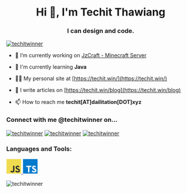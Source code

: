 <h1 align="center">Hi 👋, I'm Techit Thawiang</h1>
<h3 align="center">I can design and code.</h3>

<p align="left"> <a href="https://github.com/ryo-ma/github-profile-trophy"><img src="https://github-profile-trophy.vercel.app/?username=techitwinner" alt="techitwinner" /></a> </p>

- 🔭 I’m currently working on [JzCraft - Minecraft Server](https://jzboy.net/craft)

- 🌱 I'm currently learning **Java**

- 👨‍💻 My personal site at [https://techit.win/](https://techit.win/)

- 📝 I write articles on [https://techit.win/blog](https://techit.win/blog)

- 📫 How to reach me **techit[AT]dailitation[DOT]xyz**

<h3 align="left">Connect with me @techitwinner on...</h3>
<p align="left">
<a href="https://twitter.com/techitwinner" target="blank"><img align="center" src="https://raw.githubusercontent.com/rahuldkjain/github-profile-readme-generator/master/src/images/icons/Social/twitter.svg" alt="techitwinner" height="30" width="40" /></a>
<a href="https://fb.com/techitwinner" target="blank"><img align="center" src="https://raw.githubusercontent.com/rahuldkjain/github-profile-readme-generator/master/src/images/icons/Social/facebook.svg" alt="techitwinner" height="30" width="40" /></a>
<a href="https://instagram.com/techitwinner" target="blank"><img align="center" src="https://raw.githubusercontent.com/rahuldkjain/github-profile-readme-generator/master/src/images/icons/Social/instagram.svg" alt="techitwinner" height="30" width="40" /></a>
</p>

<h3 align="left">Languages and Tools:</h3>
<p align="left"> <a href="https://developer.mozilla.org/en-US/docs/Web/JavaScript" target="_blank" rel="noreferrer"> <img src="https://raw.githubusercontent.com/devicons/devicon/master/icons/javascript/javascript-original.svg" alt="javascript" width="40" height="40"/> </a> <a href="https://www.typescriptlang.org/" target="_blank" rel="noreferrer"> <img src="https://raw.githubusercontent.com/devicons/devicon/master/icons/typescript/typescript-original.svg" alt="typescript" width="40" height="40"/> </a> </p>

<p><img align="center" src="https://github-readme-streak-stats.herokuapp.com/?user=techitwinner&" alt="techitwinner" /></p>
